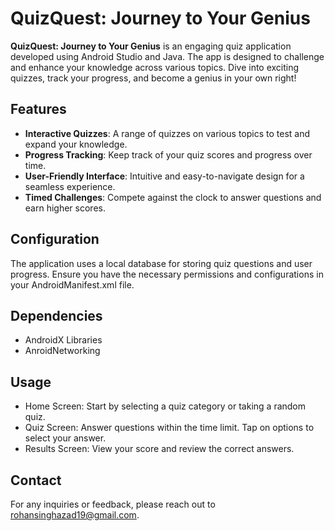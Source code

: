 # QuizQuest: Journey to Your Genius

**QuizQuest: Journey to Your Genius** is an engaging quiz application developed using Android Studio and Java. The app is designed to challenge and enhance your knowledge across various topics. Dive into exciting quizzes, track your progress, and become a genius in your own right!

## Features

- **Interactive Quizzes**: A range of quizzes on various topics to test and expand your knowledge.
- **Progress Tracking**: Keep track of your quiz scores and progress over time.
- **User-Friendly Interface**: Intuitive and easy-to-navigate design for a seamless experience.
- **Timed Challenges**: Compete against the clock to answer questions and earn higher scores.

## Configuration
The application uses a local database for storing quiz questions and user progress. Ensure you have the necessary permissions and configurations in your AndroidManifest.xml file.

## Dependencies
- AndroidX Libraries
- AnroidNetworking
## Usage
- Home Screen: Start by selecting a quiz category or taking a random quiz.
- Quiz Screen: Answer questions within the time limit. Tap on options to select your answer.
- Results Screen: View your score and review the correct answers.

## Contact
For any inquiries or feedback, please reach out to rohansinghazad19@gmail.com.

